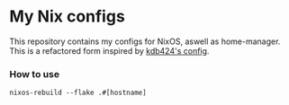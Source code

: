 # My Nix configs
This repository contains my configs for NixOS, aswell as home-manager.
This is a refactored form inspired by [kdb424's config](https://git.kdb424.xyz/kdb424/nixFlake).

### How to use
```nixos-rebuild --flake .#[hostname]```
